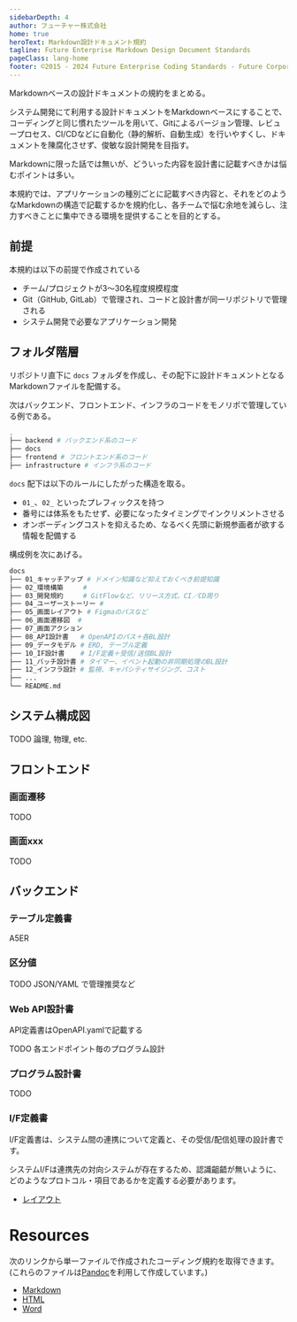 ```yaml
---
sidebarDepth: 4
author: フューチャー株式会社
home: true
heroText: Markdown設計ドキュメント規約
tagline: Future Enterprise Markdown Design Document Standards
pageClass: lang-home
footer: ©2015 - 2024 Future Enterprise Coding Standards - Future Corporation
---
```


Markdownベースの設計ドキュメントの規約をまとめる。

システム開発にて利用する設計ドキュメントをMarkdownベースにすることで、コーディングと同じ慣れたツールを用いて、Gitによるバージョン管理、レビュープロセス、CI/CDなどに自動化（静的解析、自動生成）を行いやすくし、ドキュメントを陳腐化させず、俊敏な設計開発を目指す。

Markdownに限った話では無いが、どういった内容を設計書に記載すべきかは悩むポイントは多い。

本規約では、アプリケーションの種別ごとに記載すべき内容と、それをどのようなMarkdownの構造で記載するかを規約化し、各チームで悩む余地を減らし、注力すべきことに集中できる環境を提供することを目的とする。

## 前提

本規約は以下の前提で作成されている

- チーム/プロジェクトが3～30名程度規模程度
- Git（GitHub, GitLab）で管理され、コードと設計書が同一リポジトリで管理される
- システム開発で必要なアプリケーション開発

## フォルダ階層

リポジトリ直下に `docs` フォルダを作成し、その配下に設計ドキュメントとなるMarkdownファイルを配備する。
<!-- TODO 【相談】docsだと公開フォルダとみなされるかもなので、documentsとかにしたほうが良いか？ -->

次はバックエンド、フロントエンド、インフラのコードをモノリポで管理している例である。

```sh
.
├── backend # バックエンド系のコード
├── docs
├── frontend # フロントエンド系のコード
├── infrastructure # インフラ系のコード
```

`docs` 配下は以下のルールにしたがった構造を取る。

- `01_`、`02_` といったプレフィックスを持つ
- 番号には体系をもたせず、必要になったタイミングでインクリメントさせる
- オンボーディングコストを抑えるため、なるべく先頭に新規参画者が欲する情報を配備する

構成例を次にあげる。

<!-- TODO 【相談】フロントエンド系、もっとまとめたほうが良いか？Figmaパスだけだとあれですよねぇ。画面遷移図も内容が薄い。 -->

```sh
docs
├── 01_キャッチアップ # ドメイン知識など抑えておくべき前提知識
├── 02_環境構築     #
├── 03_開発規約     # GitFlowなど、リリース方式、CI／CD周り
├── 04_ユーザーストーリー #
├── 05_画面レイアウト # Figmaのパスなど
├── 06_画面遷移図  #
├── 07_画面アクション
├── 08_API設計書   # OpenAPIのパス＋各BL設計
├── 09_データモデル # ERD, テーブル定義
├── 10_IF設計書    # I/F定義＋受信/送信BL設計
├── 11_バッチ設計書 # タイマー、イベント起動の非同期処理のBL設計
├── 12_インフラ設計 # 監視、キャパシティサイジング、コスト
├── ...
└── README.md
```

## システム構成図

TODO 論理, 物理, etc.

## フロントエンド

### 画面遷移
TODO

### 画面xxx

TODO

## バックエンド

### テーブル定義書

A5ER

### 区分値

TODO JSON/YAML で管理推奨など

### Web API設計書

API定義書はOpenAPI.yamlで記載する

TODO 各エンドポイント毎のプログラム設計

### プログラム設計書

TODO

### I/F定義書

I/F定義書は、システム間の連携について定義と、その受信/配信処理の設計書です。

システムI/Fは連携先の対向システムが存在するため、認識齟齬が無いように、どのようなプロトコル・項目であるかを定義する必要があります。

* [レイアウト](IF定義書.md)

# Resources

次のリンクから単一ファイルで作成されたコーディング規約を取得できます。
(これらのファイルは[Pandoc]を利用して作成しています。)

- [Markdown](https://github.com/future-architect/coding-standards/blob/master/documents/forMarkdown/xxx.md)
- [HTML](https://github.com/future-architect/coding-standards/blob/gh-pages/resources/xxx.html)
- [Word](https://github.com/future-architect/coding-standards/raw/gh-pages/resources/xxx.docx)

[pandoc]: https://pandoc.org/
